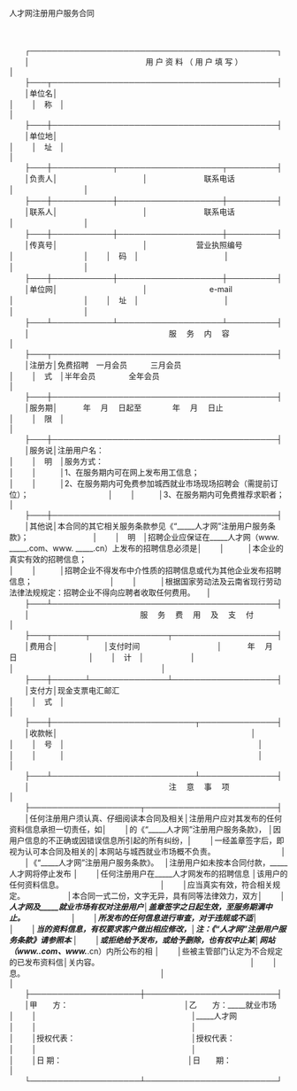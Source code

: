 



人才网注册用户服务合同



 

　　


　　┌─────────────────────────────────────────────┐
　　│　　　　　　　　　　　　　　　用 户 资 料 （ 用 户 填 写 ）　　　　　　　　　　　　　　　 │
　　├───┬─────────────────────────────────────────┤
　　│单位名│　　　　　　　　　　　　　　　　　　　　　　　　　　　　　　　　　　　　　　　　　│
　　│　称　│　　　　　　　　　　　　　　　　　　　　　　　　　　　　　　　　　　　　　　　　　│
　　├───┼─────────────────────────────────────────┤
　　│单位地│　　　　　　　　　　　　　　　　　　　　　　　　　　　　　　　　　　　　　　　　　│
　　│　址　│　　　　　　　　　　　　　　　　　　　　　　　　　　　　　　　　　　　　　　　　　│
　　├───┼───────────┬───────────────────┬─────────┤
　　│负责人│　　　　　　　　　　　│　　　　　　　 联系电话　　　　　　　 │　　　　　　　　　│
　　├───┼───────────┼───────────────────┼─────────┤
　　│联系人│　　　　　　　　　　　│　　　　　　　 联系电话　　　　　　　 │　　　　　　　　　│
　　├───┼───────────┼───────────────────┼─────────┤
　　│传真号│　　　　　　　　　　　│　　　　　　 营业执照编号　　　　　　 │　　　　　　　　　│
　　│　码　│　　　　　　　　　　　│　　　　　　　　　　　　　　　　　　　│　　　　　　　　　│
　　├───┼───────────┼───────────────────┼─────────┤
　　│单位网│　　　　　　　　　　　│　　　　　　　　e-mail　　　　　　　　│　　　　　　　　　│
　　│　址　│　　　　　　　　　　　│　　　　　　　　　　　　　　　　　　　│　　　　　　　　　│
　　├───┴───────────┴───────────────────┴─────────┤
　　│　　　　　　　　　　　　　　　　　　服　 务　 内　 容　　　　　　　　　　　　　　　　　　 │
　　├───┬─────────────────────────────────────────┤
　　│注册方│免费招聘　一月会员　　　三月会员　　　　　　　　　　　　　　　　　　　　　　　│
　　│　式　│半年会员　　　 　全年会员　　　　　　　　　　　　　　　　　　　　　　　　　　　 │
　　├───┼─────────────────────────────────────────┤
　　│服务期│　　　 年　 月　 日起至　　　　年　 月　 日止　　　　　　　　　　　　　　　　　　 │
　　│　限　│　　　　　　　　　　　　　　　　　　　　　　　　　　　　　　　　　　　　　　　　　│
　　├───┼─────────────────────────────────────────┤
　　│服务说│注册用户名：　　　　　　　　　　　　　　　　　　　　　　　　　　　　　　　　　　　│
　　│　明　│服务方式：　　　　　　　　　　　　　　　　　　　　　　　　　　　　　　　　　　　　│
　　│　　　│1、在服务期内可在网上发布用工信息；　　　　　　　　　　　　　　　　　　　　　　　 │
　　│　　　│2、在服务期内可免费参加城西就业市场现场招聘会（需提前订位）；　　　　　　　　　　 │
　　│　　　│3、在服务期内可免费推荐求职者；　　　　　　　　　　　　　　　　　　　　　　　　　 │
　　├───┼─────────────────────────────────────────┤
　　│其他说│本合同的其它相关服务条款参见《“_____人才网”注册用户服务条款》；　　　　　　　　 │
　　│　明　│招聘企业应保证在_____人才网（www. _____.com、www. _____.cn）上发布的招聘信息必须是│
　　│　　　│本企业的真实有效的招聘信息；　　　　　　　　　　　　　　　　　　　　　　　　　　　│
　　│　　　│招聘企业不得发布中介性质的招聘信息或代为其他企业发布招聘信息；　　　　　　　　　　│
　　│　　　│根据国家劳动法及云南省现行劳动法律法规规定：招聘企业不得向应聘者收取任何费用。　　│
　　├───┴─────────────────────────────────────────┤
　　│　　　　　　　　　　　　　　 服　 务　 费　 用　 及　 支　 付　　　　　　　　　　　　　　 │
　　├───┬──────┬──────────────┬───────────────────┤
　　│费用合│　　　　　　│支付时间　　　　　　　　　　│　　　 年　 月　 日　　　　　　　　　 │
　　│　计　│　　　　　　│　　　　　　　　　　　　　　│　　　　　　　　　　　　　　　　　　　│
　　├───┼──────┴──────────────┴───────────────────┤
　　│支付方│现金支票电汇邮汇　　　　　　　　　　　　　　　　　　　　　　　　　　　　　　│
　　│　式　│　　　　　　　　　　　　　　　　　　　　　　　　　　　　　　　　　　　　　　　　　│
　　├───┼──────────────────────────┬──────────────┤
　　│收款帐│　　　　　　　　　　　　　　　　　　　　　　　　　│　　　　　　　　　　　　　　│
　　│　号　│　　　　　　　　　　　　　　　　　　　　　　　　　│　　　　　　　　　　　　　　│
　　│　　　│　　　　　　　　　　　　　　　　　　　　　　　　　│　　　　　　　　　　　　　　│
　　├───┴──────────────────────────┴──────────────┤
　　│　　　　　　　　　　　　　　　　　　注　 意　 事　 项　　　　　　　　　　　　　　　　　　 │
　　├────────────────────┬────────────────────────┤
　　│任何注册用户须认真、仔细阅读本合同及相关│注册用户应对其发布的任何资料信息承担一切责任，如│
　　│的《“_____人才网”注册用户服务条款》， │因用户信息的不正确或因错误信息所引起的所有纠纷，│
　　│一经盖章签字后，即视为认可本合同及相关的│本网站与城西就业市场概不负责。　　　　　　　　　│
　　│《“_____人才网”注册用户服务条款》。　 │注册用户如未按本合同付款，_____人才网将停止发布 │
　　│任何注册用户在_____人才网发布的招聘信息 │该用户的任何资料信息。　　　　　　　　　　　　　│
　　│应当真实有效，符合相关规定。　　　　　　│本合同一式二份，文字无异，具有同等法律效力，双方│
　　│_____人才网及_____就业市场有权对注册用户│盖章签字之日起生效，至服务期满中止。　　　　　　│
　　│所发布的任何信息进行审查，对于违规或不适│　　　　　　　　　　　　　　　　　　　　　　　　│
　　│当的资料信息，有权要求客户做出相应修改，│注：《“_____人才网”注册用户服务条款》请参照本 │
　　│或拒绝给予发布，或给予删除，也有权中止某│网站（www._____.com、www._____.cn）内所公布的相 │
　　│些被主管部门认定为不合规定的已发布资料信│关内容。　　　　　　　　　　　　　　　　　　　　│
　　│息。　　　　　　　　　　　　　　　　　　│　　　　　　　　　　　　　　　　　　　　　　　　│
　　├────────────────────┼────────────────────────┤
　　│甲　　方：　　　　　　　　　　　　　　　│乙　　方：_____就业市场　　　　　　　　　　　　 │
　　│　　　　　　　　　　　　　　　　　　　　│_____人才网　　　　　　　　　　　　　　　　　　 │
　　│　　　　　　　　　　　　　　　　　　　　│　　　　　　　　　　　　　　　　　　　　　　　　│
　　│授权代表：　　　　　　　　　　　　　　　│授权代表：　　　　　　　　　　　　　　　　　　　│
　　│　　　　　　　　　　　　　　　　　　　　│　　　　　　　　　　　　　　　　　　　　　　　　│
　　│日 期：　　　　　　　　　　　　　　　　 │日　　期：　　　　　　　　　　　　　　　　　　　│
　　└────────────────────┴────────────────────────┘
　　

